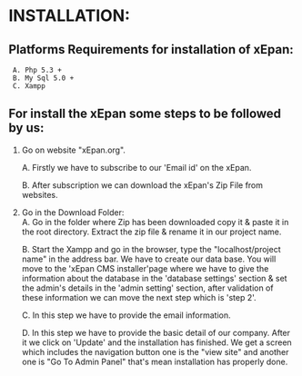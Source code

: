 # INSTALLATION:

## Platforms Requirements for installation of xEpan:
     A. Php 5.3 +
     B. My Sql 5.0 +
     C. Xampp 

## For install the xEpan some steps to be followed by us:
1. Go on website "xEpan.org".

   A. Firstly we have to subscribe to our 'Email id' on the xEpan.
   
   B. After subscription we can download the xEpan's Zip File from websites.

2. Go in the Download Folder:  
   A. Go in the folder where Zip has been downloaded copy it & paste it in the root directory. Extract the zip file & rename it in our project name.
   
   B. Start the Xampp and go in the browser, type the "localhost/project name" in the address bar. We have to create our data base. You will move to the 'xEpan CMS installer'page where we have to give the information about the database in the 'database settings' section & set the admin's details in the 'admin setting' section, after validation of these information we can move the next step which is 'step 2'. 

   C. In this step we have to provide the email information.

   D. In this step we have to provide the basic detail of our company. After it we click on 'Update' and the installation has finished. We get a screen which includes the navigation button one is the "view site" and another one is "Go To Admin Panel" that's mean installation has properly done.




       
